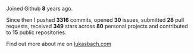 Joined Github **8** years ago.

Since then I pushed **3316** commits, opened **30** issues, submitted **28** pull requests, received **349** stars across **80** personal projects and contributed to **15** public repositories.

Find out more about me on [lukasbach.com](https://lukasbach.com)

